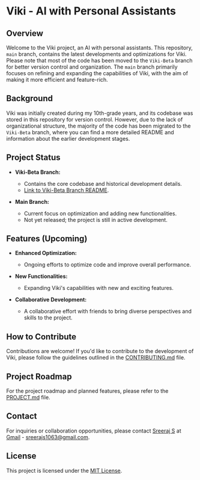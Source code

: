 # Viki - AI with Personal Assistants

## Overview

Welcome to the Viki project, an AI with personal assistants. This repository, `main` branch, contains the latest developments and optimizations for Viki. Please note that most of the code has been moved to the `Viki-Beta` branch for better version control and organization. The `main` branch primarily focuses on refining and expanding the capabilities of Viki, with the aim of making it more efficient and feature-rich.

## Background

Viki was initially created during my 10th-grade years, and its codebase was stored in this repository for version control. However, due to the lack of organizational structure, the majority of the code has been migrated to the `Viki-Beta` branch, where you can find a more detailed README and information about the earlier development stages.

## Project Status

- **Viki-Beta Branch:**
  - Contains the core codebase and historical development details.
  - [Link to Viki-Beta Branch README](https://github.com/Sreeraj-S/Viki/blob/Viki-beta/README.md).

- **Main Branch:**
  - Current focus on optimization and adding new functionalities.
  - Not yet released; the project is still in active development.

## Features (Upcoming)

- **Enhanced Optimization:**
  - Ongoing efforts to optimize code and improve overall performance.

- **New Functionalities:**
  - Expanding Viki's capabilities with new and exciting features.

- **Collaborative Development:**
  - A collaborative effort with friends to bring diverse perspectives and skills to the project.

## How to Contribute

Contributions are welcome! If you'd like to contribute to the development of Viki, please follow the guidelines outlined in the [CONTRIBUTING.md](CONTRIBUTING.md) file.

## Project Roadmap

For the project roadmap and planned features, please refer to the [PROJECT.md](PROJECT.md) file.

## Contact

For inquiries or collaboration opportunities, please contact [Sreeraj S](github.com/sreeraj-s) at [Gmail](sreerajs1063@gmail.com) - sreerajs1063@gmail.com.

## License

This project is licensed under the [MIT License](LICENSE).
